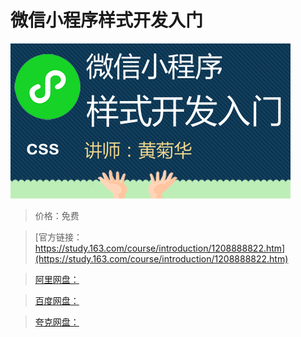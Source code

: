 # 微信小程序样式开发入门

![img](../../../assets/study163/free/e0dc7c4e52df42cd90b6ddc26ae2c045.png)

> 价格：免费

> [官方链接：https://study.163.com/course/introduction/1208888822.htm](https://study.163.com/course/introduction/1208888822.htm)

> [阿里网盘：]()

> [百度网盘：]()

> [夸克网盘：]()

